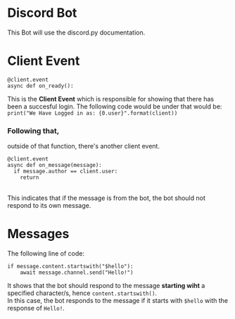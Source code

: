 # Discord Bot

This Bot will use the discord.py documentation. 

 # Client Event
`@client.event`<br/>
`async def on_ready():`

This is the **Client Event** which is responsible for showing that there has been a succesful login.
The following code would be under that would be: <br /> 
`print("We Have Logged in as: {0.user}".format(client))
`<br />

### Following that,
outside of that function, there's another client event.<br />
```
@client.event
async def on_message(message):
  if message.author == client.user:
    return 

```
<br />
This indicates that if the message is from the bot, the bot should not respond to its own message.

# Messages

The following line of code: <br />
```
if message.content.startswith("$hello"):
    await message.channel.send("Hello!") 
```
It shows that the bot should respond to the message **starting wiht** a specified character/s, hence `content.startswith()`. <br />
In this case, the bot responds to the message if it starts with `$hello` with the response of `Hello!`.
